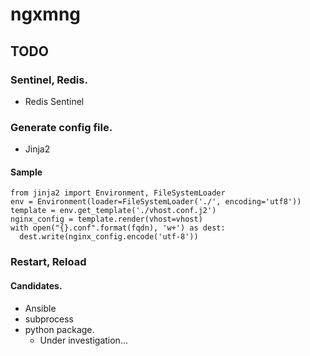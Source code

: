 # ngxmng

## TODO

### Sentinel, Redis.
- Redis Sentinel

### Generate config file.
- Jinja2

#### Sample
```
from jinja2 import Environment, FileSystemLoader
env = Environment(loader=FileSystemLoader('./', encoding='utf8'))
template = env.get_template('./vhost.conf.j2')
nginx_config = template.render(vhost=vhost)
with open("{}.conf".format(fqdn), 'w+') as dest:
  dest.write(nginx_config.encode('utf-8'))
```

### Restart, Reload

#### Candidates.
- Ansible
- subprocess
- python package.
    - Under investigation...
